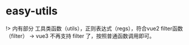# easy-utils

!> 内有部分 工具类函数（utils），正则表达式（regs），符合vue2 filter函数 （filter） -> vue3 不再支持 filter 了，按照普通函数调用即可。

